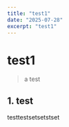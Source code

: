 ```yaml
---
title: "test1"
date: "2025-07-28"
excerpt: "test1"
---
```


# test1

> a test

## 1. test

testtestsetsetstset

